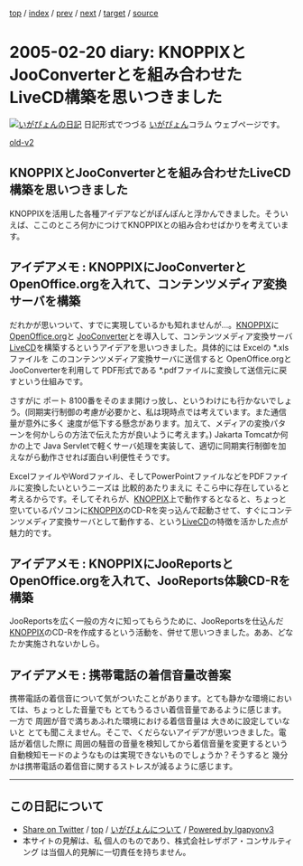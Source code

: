 [top](../index.html) 
 / [index](index.html) 
 / [prev](ig050219.html) 
 / [next](ig050221.html) 
 / [target](https://www.igapyon.jp/igapyon/diary/2005/ig050220.html) 
 / [source](https://github.com/igapyon/diary/blob/master/2005/ig050220.src.md) 

2005-02-20 diary: KNOPPIXとJooConverterとを組み合わせたLiveCD構築を思いつきました
=====================================================================================================
[![いがぴょんの日記](https://www.igapyon.jp/igapyon/diary/images/iga200306s.jpg "いがぴょん")](https://www.igapyon.jp/igapyon/diary/memo/memoigapyon.html) 日記形式でつづる [いがぴょん](https://www.igapyon.jp/igapyon/diary/memo/memoigapyon.html)コラム ウェブページです。

[old-v2](ig050220-orig.html)

## KNOPPIXとJooConverterとを組み合わせたLiveCD構築を思いつきました

KNOPPIXを活用した各種アイデアなどがぽんぽんと浮かんできました。そういえば、ここのところ何かにつけてKNOPPIXとの組み合わせばかりを考えています。


## アイデアメモ : KNOPPIXにJooConverterとOpenOffice.orgを入れて、コンテンツメディア変換サーバを構築

だれかが思いついて、すでに実現しているかも知れませんが…。[KNOPPIX](http://www.igapyon.jp/igapyon/diary/keyword/knoppix.html)に [OpenOffice.org](http://ja.openoffice.org/)と [JooConverter](http://hp.vector.co.jp/authors/VA027994/joo/jooconverter.html)とを導入して、コンテンツメディア変換サーバ[LiveCD](http://www.igapyon.jp/igapyon/diary/keyword/livecd.html)を構築するというアイデアを思いつきました。具体的には
Excelの *.xlsファイルを このコンテンツメディア変換サーバに送信すると OpenOffice.orgとJooConverterを利用して
PDF形式である *.pdfファイルに変換して送信元に戻すという仕組みです。

さすがに ポート 8100番をそのまま開けっ放し、というわけにも行かないでしょう。(同期実行制御の考慮が必要かと、私は現時点では考えています。また通信量が意外に多く 速度が低下する懸念があります。加えて、メディアの変換パターンを何かしらの方法で伝えた方が良いように考えます。)
Jakarta Tomcatか何かの上で Java Servletで軽くサーバ処理を実装して、適切に同期実行制御を加えながら動作させれば面白い利便性そうです。

ExcelファイルやWordファイル、そしてPowerPointファイルなどをPDFファイルに変換したいというニーズは 比較的あたりまえに そこら中に存在していると考えるからです。そしてそれらが、[KNOPPIX](http://www.igapyon.jp/igapyon/diary/keyword/knoppix.html)上で動作するとなると、ちょっと空いているパソコンに[KNOPPIX](http://www.igapyon.jp/igapyon/diary/keyword/knoppix.html)のCD-Rを突っ込んで起動させて、すぐにコンテンツメディア変換サーバとして動作する、という[LiveCD](http://www.igapyon.jp/igapyon/diary/keyword/livecd.html)の特徴を活かした点が魅力的です。

## アイデアメモ : KNOPPIXにJooReportsとOpenOffice.orgを入れて、JooReports体験CD-Rを構築

JooReportsを広く一般の方々に知ってもらうために、JooReportsを仕込んだ[KNOPPIX](http://www.igapyon.jp/igapyon/diary/keyword/knoppix.html)のCD-Rを作成するという活動を、併せて思いつきました。ああ、どなたか実施されないかしら。

## アイデアメモ : 携帯電話の着信音量改善案

携帯電話の着信音について気がついたことがあります。とても静かな環境においては、ちょっとした音量でも とてもうるさい着信音量であるように感じます。一方で
  周囲が音で満ちあふれた環境における着信音量は 大きめに設定していないと とても聞こえません。そこで、くだらないアイデアが思いつきました。電話が着信した際に 周囲の騒音の音量を検知してから着信音量を変更するという自動検知モードのようなものは実現できないものでしょうか？そうすると 幾分かは携帯電話の着信音に関するストレスが減るように感じます。


----------------------------------------------------------------------------------------------------

## この日記について

* [Share on Twitter](https://twitter.com/intent/tweet?hashtags=igapyon%2Cdiary%2C%E3%81%84%E3%81%8C%E3%81%B4%E3%82%87%E3%82%93&text=KNOPPIX%E3%81%A8JooConverter%E3%81%A8%E3%82%92%E7%B5%84%E3%81%BF%E5%90%88%E3%82%8F%E3%81%9B%E3%81%9FLiveCD%E6%A7%8B%E7%AF%89%E3%82%92%E6%80%9D%E3%81%84%E3%81%A4%E3%81%8D%E3%81%BE%E3%81%97%E3%81%9F&url=https%3A%2F%2Fwww.igapyon.jp%2Figapyon%2Fdiary%2F2005%2Fig050220.html) / [top](../index.html) / [いがぴょんについて](https://www.igapyon.jp/igapyon/diary/memo/memoigapyon.html) / [Powered by Igapyonv3](https://github.com/igapyon/igapyonv3)
* 本サイトの見解は、私 個人のものであり、株式会社レザボア・コンサルティング は当個人的見解に一切責任を持ちません。 
